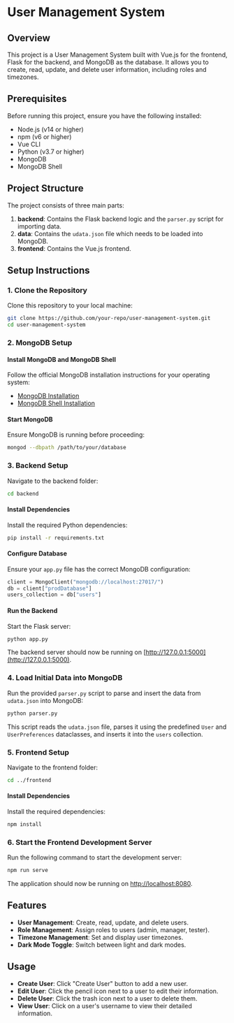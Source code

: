 # User Management System

## Overview

This project is a User Management System built with Vue.js for the frontend, Flask for the backend, and MongoDB as the database. It allows you to create, read, update, and delete user information, including roles and timezones.

## Prerequisites

Before running this project, ensure you have the following installed:

- Node.js (v14 or higher)
- npm (v6 or higher)
- Vue CLI
- Python (v3.7 or higher)
- MongoDB
- MongoDB Shell

## Project Structure

The project consists of three main parts:

1. **backend**: Contains the Flask backend logic and the `parser.py` script for importing data.
2. **data**: Contains the `udata.json` file which needs to be loaded into MongoDB.
3. **frontend**: Contains the Vue.js frontend.

## Setup Instructions

### 1. Clone the Repository

Clone this repository to your local machine:

```sh
git clone https://github.com/your-repo/user-management-system.git
cd user-management-system
```

### 2. MongoDB Setup

#### Install MongoDB and MongoDB Shell

Follow the official MongoDB installation instructions for your operating system:

- [MongoDB Installation](https://www.mongodb.com/docs/manual/installation/)
- [MongoDB Shell Installation](https://www.mongodb.com/docs/mongodb-shell/install/)

#### Start MongoDB

Ensure MongoDB is running before proceeding:

```sh
mongod --dbpath /path/to/your/database
```

### 3. Backend Setup

Navigate to the backend folder:

```sh
cd backend
```

#### Install Dependencies

Install the required Python dependencies:

```sh
pip install -r requirements.txt
```

#### Configure Database

Ensure your `app.py` file has the correct MongoDB configuration:

```python
client = MongoClient("mongodb://localhost:27017/")
db = client["prodDatabase"]
users_collection = db["users"]
```

#### Run the Backend

Start the Flask server:

```sh
python app.py
```

The backend server should now be running on [http://127.0.0.1:5000](http://127.0.0.1:5000).

### 4. Load Initial Data into MongoDB

Run the provided `parser.py` script to parse and insert the data from `udata.json` into MongoDB:

```sh
python parser.py
```

This script reads the `udata.json` file, parses it using the predefined `User` and `UserPreferences` dataclasses, and inserts it into the `users` collection.

### 5. Frontend Setup

Navigate to the frontend folder:

```sh
cd ../frontend
```

#### Install Dependencies

Install the required dependencies:

```sh
npm install
```

### 6. Start the Frontend Development Server

Run the following command to start the development server:

```sh
npm run serve
```

The application should now be running on [http://localhost:8080](http://localhost:8080).

## Features

- **User Management**: Create, read, update, and delete users.
- **Role Management**: Assign roles to users (admin, manager, tester).
- **Timezone Management**: Set and display user timezones.
- **Dark Mode Toggle**: Switch between light and dark modes.

## Usage

- **Create User**: Click "Create User" button to add a new user.
- **Edit User**: Click the pencil icon next to a user to edit their information.
- **Delete User**: Click the trash icon next to a user to delete them.
- **View User**: Click on a user's username to view their detailed information.
